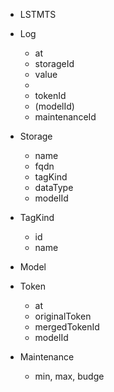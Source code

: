 - LSTMTS

- Log
	- at
	- storageId
	- value
	- 
	- tokenId
	- (modelId)
	- maintenanceId
- Storage
	- name
	- fqdn
	- tagKind
	- dataType
	- modelId
- TagKind
	- id
	- name
- Model
- Token
	- at
	- originalToken
	- mergedTokenId
	- modelId
- Maintenance
	- min, max, budge

